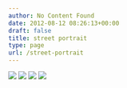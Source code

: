 ```yaml
---
author: No Content Found
date: 2012-08-12 08:26:13+00:00
draft: false
title: street portrait
type: page
url: /street-portrait
---
```


![](http://static1.squarespace.com/static/4f3f61bae4b063b909445965/4f750ca124acec1de74dc33b/4f778d27e4b0378556f5adae/1333234983580/Street+Portrait-1.jpg)
![](http://static1.squarespace.com/static/4f3f61bae4b063b909445965/4f750ca124acec1de74dc33b/4f778d2be4b0378556f5adca/1333235005463/Street+Portrait-2.jpg)
![](http://static1.squarespace.com/static/4f3f61bae4b063b909445965/4f750ca124acec1de74dc33b/4f778d2ce4b0378556f5adcb/1333234988337/Street+Portrait-4.jpg)
![](http://static1.squarespace.com/static/4f3f61bae4b063b909445965/4f750ca124acec1de74dc33b/4f778d2ce4b0378556f5adcf/1333234988337/Street+Portrait-3.jpg)

